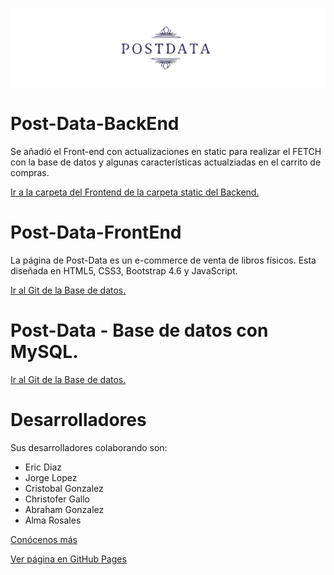 ![Image](https://raw.githubusercontent.com/j0rgel0/Post-Data-FrontEnd/develop/img/cabezeraGit.png)

# Post-Data-BackEnd
Se añadió el Front-end con actualizaciones en static para realizar el FETCH con la base de datos y algunas características actualziadas en el carrito de compras.

[Ir a la carpeta del Frontend de la carpeta static del Backend.](https://github.com/j0rgel0/Post-Data-BackEnd/tree/develop/src/main/resources/static)

# Post-Data-FrontEnd
La página de Post-Data es un e-commerce de venta de libros físicos. Esta diseñada en HTML5, CSS3, Bootstrap 4.6 y JavaScript. 

[Ir al Git de la Base de datos.](https://github.com/j0rgel0/Post-Data-DB/tree/develop)

# Post-Data - Base de datos con MySQL.
[Ir al Git de la Base de datos.](https://github.com/j0rgel0/Post-Data-DB/tree/develop)

# Desarrolladores
Sus desarrolladores colaborando son: 

- Eric Diaz
- Jorge Lopez
- Cristobal Gonzalez
- Christofer Gallo
- Abraham Gonzalez
- Alma Rosales

[Conócenos más](https://j0rgel0.github.io/Post-Data-FrontEnd/conocenos/)

[Ver página en GitHub Pages](https://j0rgel0.github.io/Post-Data-FrontEnd/)
